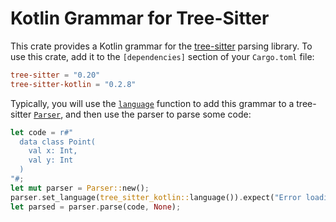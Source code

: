 # Kotlin Grammar for Tree-Sitter

This crate provides a Kotlin grammar for the [tree-sitter](https://tree-sitter.github.io/tree-sitter/) parsing library. To use this crate, add it to the `[dependencies]` section of your `Cargo.toml` file:

```toml
tree-sitter = "0.20"
tree-sitter-kotlin = "0.2.8"
```

Typically, you will use the [`language`](https://docs.rs/tree-sitter-java/*/tree_sitter_java/fn.language.html) function to add this grammar to a tree-sitter [`Parser`](https://docs.rs/tree-sitter/*/tree_sitter/struct.Parser.html), and then use the parser to parse some code:

```rust
let code = r#"
  data class Point(
    val x: Int,
    val y: Int
  )
"#;
let mut parser = Parser::new();
parser.set_language(tree_sitter_kotlin::language()).expect("Error loading Kotlin grammar");
let parsed = parser.parse(code, None);
```
